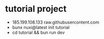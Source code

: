 # tutorial project
- 185.199.108.133 raw.githubusercontent.com
- bunx nuxi@latest init tutorial
- cd tutorial && bun run dev